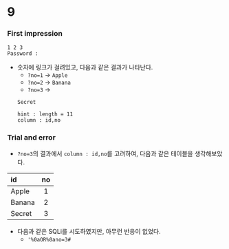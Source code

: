 # 9

### First impression
```
1 2 3 
Password : 
```
* 숫자에 링크가 걸려있고, 다음과 같은 결과가 나타난다.
	- `?no=1` -> `Apple`
	- `?no=2` -> `Banana`
	- `?no=3` -> 
	```
	Secret
	
	hint : length = 11
	column : id,no
	```

### Trial and error
* `?no=3`의 결과에서 `column : id,no`를 고려하여, 다음과 같은 테이블을 생각해보았다.

| id     | no |
|:-------|:--:|
| Apple  | 1  |
| Banana | 2  |
| Secret | 3  |

* 다음과 같은 SQLi를 시도하였지만, 아무런 반응이 없었다.
	- `'%0aOR%0ano=3#`